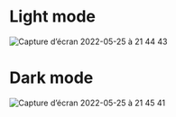 # Light mode

![Capture d’écran 2022-05-25 à 21 44 43](https://user-images.githubusercontent.com/89834824/170354764-0c2d014c-4b13-4c83-ad1c-13f1233314f7.png)


# Dark mode
![Capture d’écran 2022-05-25 à 21 45 41](https://user-images.githubusercontent.com/89834824/170354774-7449e335-0876-4653-9d0a-3f51500ac45d.png)
